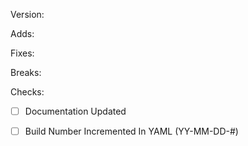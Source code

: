 Version:

Adds:

Fixes:

Breaks:



Checks:
- [ ] Documentation Updated
- [ ] Build Number Incremented In YAML (YY-MM-DD-#)

